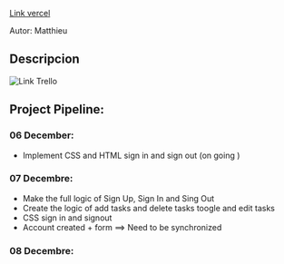 

[Link vercel](final-projectv3-1ny5dczu3-matthieubcn.vercel.app)

Autor: Matthieu

## Descripcion

![Link Trello](https://trello.com/b/PV0OVzZT/mod%C3%A8le-kanban)


## Project Pipeline:

### 06 December:
* Implement CSS and HTML sign in and sign out (on going )

### 07 Decembre:
* Make the full logic of Sign Up, Sign In and Sing Out
* Create the logic of add tasks and delete tasks  toogle and edit tasks
* CSS sign in and signout
* Account created + form ==> Need to be synchronized

### 08 Decembre:


